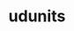 ---
title: "udunits"
layout: cache
categories: [package, develop-2023-05-14]
meta: {"versions": ["2.2.28"], "compilers": ["gcc@=11.1.0", "gcc@=7.3.1", "oneapi@=2023.0.0"], "oss": ["amzn2", "ubuntu20.04"], "platforms": ["linux"], "targets": ["aarch64", "neoverse_n1", "ppc64le", "x86_64", "x86_64_v3"], "stacks": ["aws-ahug", "aws-ahug-aarch64", "e4s", "e4s-oneapi", "e4s-power", "root"], "num_specs": 6, "num_specs_by_stack": {"root": 6, "e4s": 1, "aws-ahug-aarch64": 2, "e4s-power": 1, "aws-ahug": 1, "e4s-oneapi": 1}}
spec_details: [{"hash": "xqxomlvyfjhmyzxvkb3zyxxpbf7c65tp", "compiler": "gcc@=11.1.0", "versions": ["2.2.28"], "os": "ubuntu20.04", "platform": "linux", "target": "x86_64_v3", "variants": ["build_system=autotools"], "stacks": ["root", "e4s"], "size": "-", "tarball": "https://binaries.spack.io/releases/develop-2023-05-14/build_cache/linux-ubuntu20.04-x86_64_v3/gcc-11.1.0/udunits-2.2.28/linux-ubuntu20.04-x86_64_v3-gcc-11.1.0-udunits-2.2.28-xqxomlvyfjhmyzxvkb3zyxxpbf7c65tp.spack"}, {"hash": "gdg4hwbyu47r4liuutuphfxl4ov2t74q", "compiler": "gcc@=7.3.1", "versions": ["2.2.28"], "os": "amzn2", "platform": "linux", "target": "neoverse_n1", "variants": ["build_system=autotools"], "stacks": ["root", "aws-ahug-aarch64"], "size": "-", "tarball": "https://binaries.spack.io/releases/develop-2023-05-14/build_cache/linux-amzn2-neoverse_n1/gcc-7.3.1/udunits-2.2.28/linux-amzn2-neoverse_n1-gcc-7.3.1-udunits-2.2.28-gdg4hwbyu47r4liuutuphfxl4ov2t74q.spack"}, {"hash": "tsvkghu3xixjmovdmuvnknqqrl63sib6", "compiler": "gcc@=11.1.0", "versions": ["2.2.28"], "os": "ubuntu20.04", "platform": "linux", "target": "ppc64le", "variants": ["build_system=autotools"], "stacks": ["root", "e4s-power"], "size": "-", "tarball": "https://binaries.spack.io/releases/develop-2023-05-14/build_cache/linux-ubuntu20.04-ppc64le/gcc-11.1.0/udunits-2.2.28/linux-ubuntu20.04-ppc64le-gcc-11.1.0-udunits-2.2.28-tsvkghu3xixjmovdmuvnknqqrl63sib6.spack"}, {"hash": "4i4bovyqruwegq3sczv3jvk7xrbxm3hf", "compiler": "gcc@=7.3.1", "versions": ["2.2.28"], "os": "amzn2", "platform": "linux", "target": "aarch64", "variants": ["build_system=autotools"], "stacks": ["root", "aws-ahug-aarch64"], "size": "-", "tarball": "https://binaries.spack.io/releases/develop-2023-05-14/build_cache/linux-amzn2-aarch64/gcc-7.3.1/udunits-2.2.28/linux-amzn2-aarch64-gcc-7.3.1-udunits-2.2.28-4i4bovyqruwegq3sczv3jvk7xrbxm3hf.spack"}, {"hash": "uwemlwqzqc5ngzclmdk6fsu4zm266poo", "compiler": "gcc@=7.3.1", "versions": ["2.2.28"], "os": "amzn2", "platform": "linux", "target": "x86_64_v3", "variants": ["build_system=autotools"], "stacks": ["root", "aws-ahug"], "size": "-", "tarball": "https://binaries.spack.io/releases/develop-2023-05-14/build_cache/linux-amzn2-x86_64_v3/gcc-7.3.1/udunits-2.2.28/linux-amzn2-x86_64_v3-gcc-7.3.1-udunits-2.2.28-uwemlwqzqc5ngzclmdk6fsu4zm266poo.spack"}, {"hash": "6mf6qdkwd4flmyervfquseabnu7t2nmj", "compiler": "oneapi@=2023.0.0", "versions": ["2.2.28"], "os": "ubuntu20.04", "platform": "linux", "target": "x86_64", "variants": ["build_system=autotools"], "stacks": ["e4s-oneapi", "root"], "size": "-", "tarball": "https://binaries.spack.io/releases/develop-2023-05-14/build_cache/linux-ubuntu20.04-x86_64/oneapi-2023.0.0/udunits-2.2.28/linux-ubuntu20.04-x86_64-oneapi-2023.0.0-udunits-2.2.28-6mf6qdkwd4flmyervfquseabnu7t2nmj.spack"}]
---